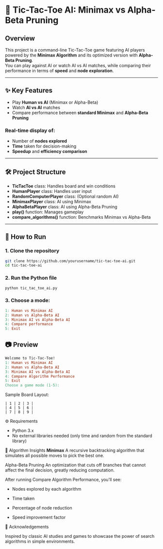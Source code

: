 # 🤖 Tic-Tac-Toe AI: Minimax vs Alpha-Beta Pruning

## Overview
This project is a command-line Tic-Tac-Toe game featuring AI players powered by the **Minimax Algorithm** and its optimized version with **Alpha-Beta Pruning**.  
You can play against AI or watch AI vs AI matches, while comparing their performance in terms of **speed** and **node exploration**.

---

## ✨ Key Features
- Play **Human vs AI** (Minimax or Alpha-Beta)
- Watch **AI vs AI** matches
- Compare performance between **standard Minimax** and **Alpha-Beta Pruning**

### Real-time display of:
- Number of **nodes explored**
- **Time** taken for decision-making
- **Speedup** and **efficiency comparison**

---

## 🛠️ Project Structure
- **TicTacToe** class: Handles board and win conditions
- **HumanPlayer** class: Handles user input
- **RandomComputerPlayer** class: (Optional random AI)
- **MinimaxPlayer** class: AI using Minimax
- **AlphaBetaPlayer** class: AI using Alpha-Beta Pruning
- **play()** function: Manages gameplay
- **compare_algorithms()** function: Benchmarks Minimax vs Alpha-Beta

---

## 🚀 How to Run

### 1. Clone the repository
```bash
git clone https://github.com/yourusername/tic-tac-toe-ai.git
cd tic-tac-toe-ai
```

### 2. Run the Python file
```bash
python tic_tac_toe_ai.py
```
### 3. Choose a mode:
```makefile 
1: Human vs Minimax AI
2: Human vs Alpha-Beta AI
3: Minimax AI vs Alpha-Beta AI
4: Compare performance
5: Exit
```
## 📷 Preview
```makefile
Welcome to Tic-Tac-Toe!
1: Human vs Minimax AI
2: Human vs Alpha-Beta AI
3: Minimax AI vs Alpha-Beta AI
4: Compare Algorithm Performance
5: Exit
Choose a game mode (1-5):
```
Sample Board Layout:
```
| 1 | 2 | 3 |
| 4 | 5 | 6 |
| 7 | 8 | 9 |
```

⚙️ Requirements

- Python 3.x
- No external libraries needed (only time and random from the standard library)

🧠 Algorithm Insights
 __Minimax__
A recursive backtracking algorithm that simulates all possible moves to pick the best one.

Alpha-Beta Pruning
An optimization that cuts off branches that cannot affect the final decision, greatly reducing computation.

After running Compare Algorithm Performance, you'll see:

- Nodes explored by each algorithm

- Time taken

- Percentage of node reduction

- Speed improvement factor

🙌 Acknowledgements

Inspired by classic AI studies and games to showcase the power of search algorithms in simple environments.

